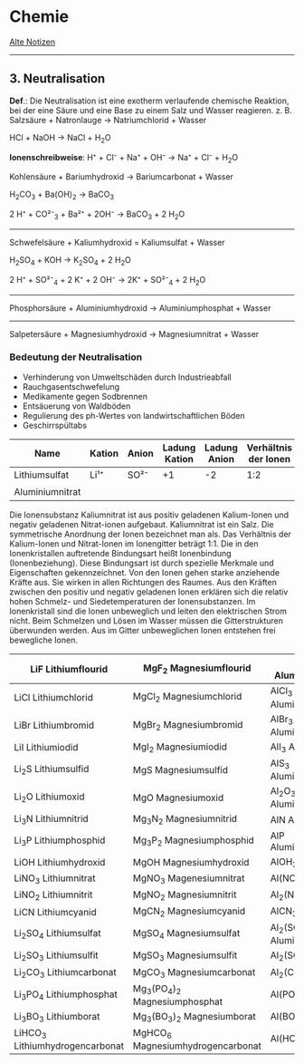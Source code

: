 # **Chemie**

[Alte Notizen](file:///home/raphael/Documents/School/Schuljahr_22-23/Chemie/Chemie_22-23.odt)

---

## 3. Neutralisation

**Def**.: Die Neutralisation ist eine exotherm verlaufende chemische Reaktion, bei der eine Säure und eine Base zu einem Salz und Wasser reagieren.
z. B. Salzsäure + Natronlauge -> Natriumchlorid + Wasser

HCl    +     NaOH    ->      NaCl      +  H<sub>2</sub>O


**Ionenschreibweise**: H⁺ + Cl⁻ + Na⁺ + OH⁻ -> Na⁺ + Cl⁻ + H<sub>2</sub>O

Kohlensäure + Bariumhydroxid -> Bariumcarbonat + Wasser

H<sub>2</sub>CO<sub>3</sub> + Ba(OH)<sub>2</sub> -> BaCO<sub>3</sub>

2 H⁺ + CO²⁻<sub>3</sub> + Ba²⁺ + 2OH⁻ -> BaCO<sub>3</sub> + 2 H<sub>2</sub>O

---

Schwefelsäure + Kaliumhydroxid = Kaliumsulfat + Wasser

H<sub>2</sub>SO<sub>4</sub> + KOH -> K<sub>2</sub>SO<sub>4</sub> + 2 H<sub>2</sub>O

2 H⁺ + SO²⁻<sub>4</sub> + 2 K⁺ +  2 OH⁻ -> 2K⁺ + SO²⁻<sub>4</sub> + 2 H<sub>2</sub>O

---

Phosphorsäure + Aluminiumhydroxid -> Aluminiumphosphat + Wasser

---

Salpetersäure + Magnesiumhydroxid -> Magnesiumnitrat + Wasser

### Bedeutung der Neutralisation

- Verhinderung von Umweltschäden durch Industrieabfall
- Rauchgasentschwefelung
- Medikamente gegen Sodbrennen
- Entsäuerung von Waldböden
- Regulierung des ph-Wertes von landwirtschaftlichen Böden
- Geschirrspültabs

| Name            | Kation | Anion | Ladung Kation | Ladung Anion | Verhältnis der Ionen | Formel                         |
|-----------------|--------|-------|---------------|--------------|----------------------|--------------------------------|
| Lithiumsulfat   | Li¹⁺   | SO²⁻  | +1            | -2           | 1:2                  | Li<sub>2</sub>SO<sub>3</sub>   |
| Aluminiumnitrat |        |       |               |              |                      | Al(NO<sub>3</sub>)<sub>3</sub> |

Die Ionensubstanz Kaliumnitrat ist aus positiv geladenen Kalium-Ionen und negativ geladenen Nitrat-ionen aufgebaut. Kaliumnitrat ist ein Salz.
Die symmetrische Anordnung der Ionen bezeichnet man als. Das Verhältnis der Kalium-Ionen und Nitrat-Ionen im Ionengitter beträgt 1:1.
Die in den Ionenkristallen auftretende Bindungsart heißt Ionenbindung (Ionenbeziehung). Diese Bindungsart ist durch spezielle Merkmale und Eigenschaften gekennzeichnet.
Von den Ionen gehen starke anziehende Kräfte aus. Sie wirken in allen Richtungen des Raumes. Aus den Kräften zwischen den positiv und negativ geladenen Ionen
erklären sich die relativ hohen Schmelz- und Siedetemperaturen der Ionensubstanzen.
Im Ionenkristall sind die Ionen unbeweglich und leiten den elektrischen Strom nicht.
Beim Schmelzen und Lösen im Wasser müssen die Gitterstrukturen überwunden werden. Aus im Gitter unbeweglichen Ionen entstehen frei bewegliche Ionen.

| LiF                Lithiumflourid               | MgF<sub>2</sub> Magnesiumflourid                             | AlF<sub>3</sub> Aluminiumflourid                           |
|-------------------------------------------------|--------------------------------------------------------------|------------------------------------------------------------|
| LiCl            Lithiumchlorid                  | MgCl<sub>2</sub> Magnesiumchlorid                            | AlCl<sub>3</sub> Aluminiumchlorid                          |
| LiBr             Lithiumbromid                  | MgBr<sub>2</sub> Magnesiumbromid                             | AlBr<sub>3</sub> Aluminiumbromid                           |
| LiI              Lithiumiodid                   | MgI<sub>2</sub>  Magnesiumiodid                              | AlI<sub>3</sub> Aluminiumiodid                             |
| Li<sub>2</sub>S    Lithiumsulfid                | MgS Magnesiumsulfid                                          | AlS<sub>3</sub> Aluminiumsulfid                            |
| Li<sub>2</sub>O    Lithiumoxid                  | MgO Magnesiumoxid                                            | Al<sub>2</sub>O<sub>3</sub> Aluminiumoxid                  |
| Li<sub>3</sub>N    Lithiumnitrid                | Mg<sub>3</sub>N<sub>2</sub> Magnesiumnitrid                  | AlN Aluminiumnitrid                                        |
| Li<sub>3</sub>P    Lithiumphosphid              | Mg<sub>3</sub>P<sub>2</sub> Magnesiumphosphid                | AlP Aluminiumphosphid                                      |
| LiOH               Lithiumhydroxid              | MgOH Magnesiumhydroxid                                       | AlOH<sub>3</sub>                                           |
| LiNO<sub>3</sub>   Lithiumnitrat                | MgNO<sub>3</sub> Magenesiumnitrat                            | Al(NO<sub>3</sub>)<sub>3</sub>                             |
| LiNO<sub>2</sub>   Lithiumnitrit                | MgNO<sub>2</sub> Magnesiumnitrit                             | Al<sub>2</sub>(NO<sub>2</sub>)<sub>3</sub>                 |
| LiCN               Lithiumcyanid                | MgCN<sub>2</sub> Magnesiumcyanid                             | AlCN<sub>3</sub>                                           |
| Li<sub>2</sub>SO<sub>4</sub>    Lithiumsulfat   | MgSO<sub>4</sub> Magnesiumsulfat                             | Al<sub>2</sub>(SO<sub>4</sub>)<sub>3</sub> Aluminiumsulfat |
| Li<sub>2</sub>SO<sub>3</sub>    Lithiumsulfit   | MgSO<sub>3</sub> Magnesiumsulfit                             | Al<sub>2</sub>(SO<sub>3</sub>)<sub>3</sub>                 |
| Li<sub>2</sub>CO<sub>3</sub>    Lithiumcarbonat | MgCO<sub>3</sub> Magnesiumcarbonat                           | Al<sub>2</sub>(CO<sub>3</sub>)<sub>3</sub>                 |
| Li<sub>3</sub>PO<sub>4</sub>    Lithiumphosphat | Mg<sub>3</sub>(PO<sub>4</sub>)<sub>2</sub> Magnesiumphosphat | Al(PO<sub>4</sub>)                                         |
| Li<sub>3</sub>BO<sub>3</sub>    Lithiumborat    | Mg<sub>3</sub>(BO<sub>3</sub>)<sub>2</sub> Magnesiumborat    | Al(BO<sub>3</sub>)                                         |
| LiHCO<sub>3</sub>  Lithiumhydrogencarbonat      | MgHCO<sub>6</sub> Magnesiumhydrogencarbonat                  | Al(HCO<sub>3</sub>)<sub>3</sub>                            |